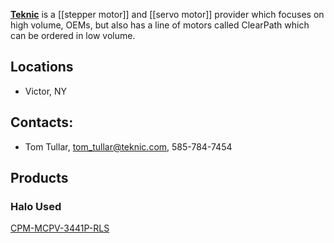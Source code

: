 [**Teknic**](http://www.teknic.com/) is a [[stepper motor]] and [[servo motor]] provider which focuses on high volume, OEMs, but also has a line of motors called ClearPath which can be ordered in low volume. 

## Locations
* Victor, NY

## Contacts:
* Tom Tullar, tom_tullar@teknic.com, 585-784-7454

## Products

### Halo Used
[CPM-MCPV-3441P-RLS](https://www.teknic.com/model-info/CPM-MCPV-3441P-RLS/)